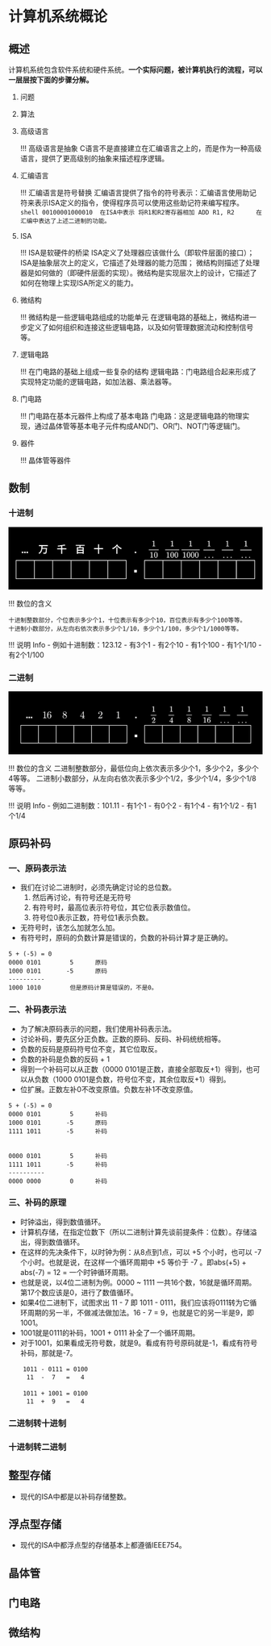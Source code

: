 # 计算机系统概论

## 概述

计算机系统包含软件系统和硬件系统。**一个实际问题，被计算机执行的流程，可以一层层按下面的步骤分解。**

1. 问题
2. 算法
3. 高级语言

    !!! 高级语言是抽象 
        C语言不是直接建立在汇编语言之上的，而是作为一种高级语言，提供了更高级别的抽象来描述程序逻辑。

4. 汇编语言

    !!! 汇编语言是符号替换
        汇编语言提供了指令的符号表示：汇编语言使用助记符来表示ISA定义的指令，使得程序员可以使用这些助记符来编写程序。
        ```shell
        00100001000010  在ISA中表示 将R1和R2寄存器相加
        ADD R1, R2      在汇编中表达了上述二进制的功能。
        ```

5. ISA

    !!! ISA是软硬件的桥梁
        ISA定义了处理器应该做什么（即软件层面的接口）；ISA是抽象层次上的定义，它描述了处理器的能力范围；
        微结构则描述了处理器是如何做的（即硬件层面的实现）。微结构是实现层次上的设计，它描述了如何在物理上实现ISA所定义的能力。

6. 微结构

    !!! 微结构是一些逻辑电路组成的功能单元
        在逻辑电路的基础上，微结构进一步定义了如何组织和连接这些逻辑电路，以及如何管理数据流动和控制信号等。

7. 逻辑电路

    !!! 在门电路的基础上组成一些复杂的结构
        逻辑电路：门电路组合起来形成了实现特定功能的逻辑电路，如加法器、乘法器等。

8. 门电路

    !!! 门电路在基本元器件上构成了基本电路
        门电路：这是逻辑电路的物理实现，通过晶体管等基本电子元件构成AND门、OR门、NOT门等逻辑门。
    
9. 器件
    
    !!! 晶体管等器件

## 数制

### 十进制
![十进制各位含义](images/十进制各位含义.png)

!!! 数位的含义

    十进制整数部分，个位表示多少个1，十位表示有多少个10，百位表示有多少个100等等。
    十进制小数部分，从左向右依次表示多少个1/10，多少个1/100，多少个1/1000等等。

!!! 说明 Info
    - 例如十进制数：123.12
        - 有3个1
        - 有2个10
        - 有1个100
        - 有1个1/10
        - 有2个1/100

### 二进制
![二进制各位含义](images/二进制各位含义.png)

!!! 数位的含义
    二进制整数部分，最低位向上依次表示多少个1，多少个2，多少个4等等。
    二进制小数部分，从左向右依次表示多少个1/2，多少个1/4，多少个1/8等等。

!!! 说明 Info
    - 例如二进制数：101.11
        - 有1个1
        - 有0个2
        - 有1个4
        - 有1个1/2
        - 有1个1/4


## 原码补码

### 一、原码表示法
- 我们在讨论二进制时，必须先确定讨论的总位数。
    1. 然后再讨论，有符号还是无符号
    2. 有符号时，最高位表示符号位，其它位表示数值位。
    3. 符号位0表示正数，符号位1表示负数。
- 无符号时，该怎么加就怎么加。
- 有符号时，原码的负数计算是错误的，负数的补码计算才是正确的。
```
5 + (-5) = 0
0000 0101        5      原码
1000 0101       -5      原码
----------
1000 1010        但是原码计算是错误的，不是0。
```

### 二、补码表示法
- 为了解决原码表示的问题，我们使用补码表示法。
- 讨论补码，要先区分正负数。正数的原码、反码、补码统统相等。
- 负数的反码是原码符号位不变，其它位取反。
- 负数的补码是负数的反码 + 1
- 得到一个补码可以从正数（0000 0101是正数，直接全部取反+1）得到，也可以从负数（1000 0101是负数，符号位不变，其余位取反+1）得到。
- 位扩展。正数左补0不改变原值。负数左补1不改变原值。
```
5 + (-5) = 0
0000 0101        5      补码
1000 0101       -5      原码
1111 1011       -5      补码


0000 0101        5      补码
1111 1011       -5      补码
----------
0000 0000        0      补码
```

### 三、补码的原理
- 时钟溢出，得到数值循环。
- 计算机存储，在指定位数下（所以二进制计算先谈前提条件：位数）。存储溢出，得到数值循环。
- 在这样的先决条件下，以时钟为例：从8点到1点，可以 +5 个小时，也可以 -7 个小时。也就是说，在这样一个循环周期中 +5 等价于 -7 。即abs(+5) + abs(-7) = 12 = 一个时钟循环周期。
- 也就是说，以4位二进制为例。0000 ~ 1111 一共16个数，16就是循环周期。第17个数应该是0，进行了数值循环。
- 如果4位二进制下，试图求出 11 - 7 即 1011 - 0111，我们应该将0111转为它循环周期的另一半，不做减法做加法。16 - 7 = 9，也就是它的另一半是9，即1001。
- 1001就是0111的补码，1001 + 0111 补全了一个循环周期。
- 对于1001，如果看成无符号数，就是9。看成有符号原码就是-1，看成有符号补码，那就是-7。
```
    1011 - 0111 = 0100
     11  -  7   =   4

    1011 + 1001 = 0100
     11  +  9   =   4
```
<!-- - 补码 ![补码](./Images/进制/补码.png) -->

### 二进制转十进制


### 十进制转二进制

## 整型存储
- 现代的ISA中都是以补码存储整数。

## 浮点型存储
- 现代的ISA中都浮点型的存储基本上都遵循IEEE754。

## 晶体管

## 门电路

## 微结构
